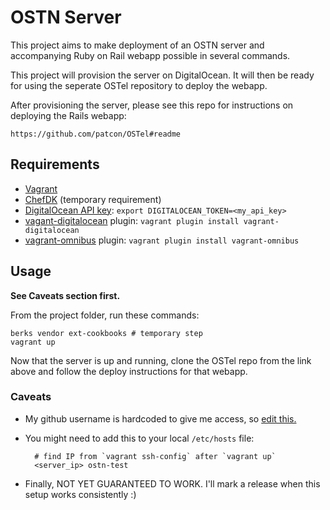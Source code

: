 # OSTN Server

This project aims to make deployment of an OSTN server and accompanying
Ruby on Rail webapp possible in several commands.

This project will provision the server on DigitalOcean. It will then be
ready for using the seperate OSTel repository to deploy the webapp.

After provisioning the server, please see this repo for instructions on
deploying the Rails webapp:

    https://github.com/patcon/OSTel#readme

## Requirements

- [Vagrant](http://www.vagrantup.com/downloads.html)
- [ChefDK](https://downloads.getchef.com/chef-dk/) (temporary requirement)
- [DigitalOcean API
  key](https://cloud.digitalocean.com/settings/applications): `export
  DIGITALOCEAN_TOKEN=<my_api_key>`
- [vagant-digitalocean](https://github.com/smdahlen/vagrant-digitalocean) plugin: `vagrant plugin install vagrant-digitalocean`
- [vagrant-omnibus](https://github.com/opscode/vagrant-omnibus) plugin: `vagrant plugin install vagrant-omnibus`

## Usage

**See Caveats section first.**

From the project folder, run these commands:

```
berks vendor ext-cookbooks # temporary step
vagrant up
```

Now that the server is up and running, clone the OSTel repo from the
link above and follow the deploy instructions for that webapp.

### Caveats

- My github username is hardcoded to give me access, so [edit
  this.](https://github.com/patcon/chef-ostn/blob/easier-deploy/Vagrantfile#L60)

- You might need to add this to your local `/etc/hosts` file:

        # find IP from `vagrant ssh-config` after `vagrant up`
        <server_ip> ostn-test

- Finally, NOT YET GUARANTEED TO WORK. I'll mark a release when this
  setup works consistently :)

